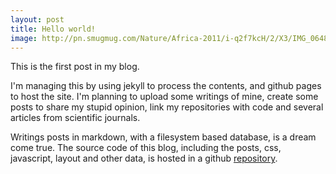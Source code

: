 ```yaml
---
layout: post
title: Hello world!
image: http://pn.smugmug.com/Nature/Africa-2011/i-q2f7kcH/2/X3/IMG_0648-X3.jpg
---
```


This is the first post in my blog.

I'm managing this by using jekyll to process the contents,
and github pages to host the site. I'm planning to upload
some writings of mine, create some posts to share my stupid
opinion, link my repositories with code and several articles
from scientific journals.

<!--more-->

Writings posts in markdown, with a filesystem based database,
is a dream come true. The source code of this blog, including
the posts, css, javascript, layout and other data, is
hosted in a github
[repository](https://github.com/guillermobox/guillermobox.github.io).



